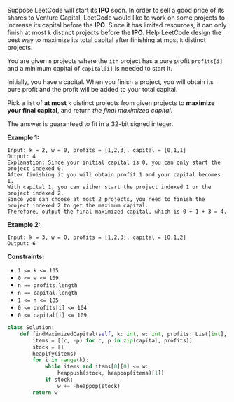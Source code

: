 Suppose LeetCode will start its  **IPO**  soon. In order to sell a good price of its shares to Venture Capital, LeetCode
would like to work on some projects to increase its capital before the  **IPO**. Since it has limited resources, it can
only finish at most  `k`  distinct projects before the  **IPO**. Help LeetCode design the best way to maximize its total
capital after finishing at most  `k`  distinct projects.

You are given  `n`  projects where the  `ith`  project has a pure profit  `profits[i]`  and a minimum capital
of  `capital[i]`  is needed to start it.

Initially, you have  `w`  capital. When you finish a project, you will obtain its pure profit and the profit will be
added to your total capital.

Pick a list of  **at most**  `k`  distinct projects from given projects to  **maximize your final capital**, and return
_the final maximized capital_.

The answer is guaranteed to fit in a 32-bit signed integer.

**Example 1:**

```
Input: k = 2, w = 0, profits = [1,2,3], capital = [0,1,1]
Output: 4
Explanation: Since your initial capital is 0, you can only start the project indexed 0.
After finishing it you will obtain profit 1 and your capital becomes 1.
With capital 1, you can either start the project indexed 1 or the project indexed 2.
Since you can choose at most 2 projects, you need to finish the project indexed 2 to get the maximum capital.
Therefore, output the final maximized capital, which is 0 + 1 + 3 = 4.
```

**Example 2:**

```
Input: k = 3, w = 0, profits = [1,2,3], capital = [0,1,2]
Output: 6
```

**Constraints:**

- `1 <= k <= 105`
- `0 <= w <= 109`
- `n == profits.length`
- `n == capital.length`
- `1 <= n <= 105`
- `0 <= profits[i] <= 104`
- `0 <= capital[i] <= 109`

```python
class Solution:
    def findMaximizedCapital(self, k: int, w: int, profits: List[int], capital: List[int]) -> int:
        items = [(c, -p) for c, p in zip(capital, profits)]
        stock = []
        heapify(items)
        for i in range(k):
            while items and items[0][0] <= w:
                heappush(stock, heappop(items)[1])
            if stock:
                w += -heappop(stock)
        return w
```